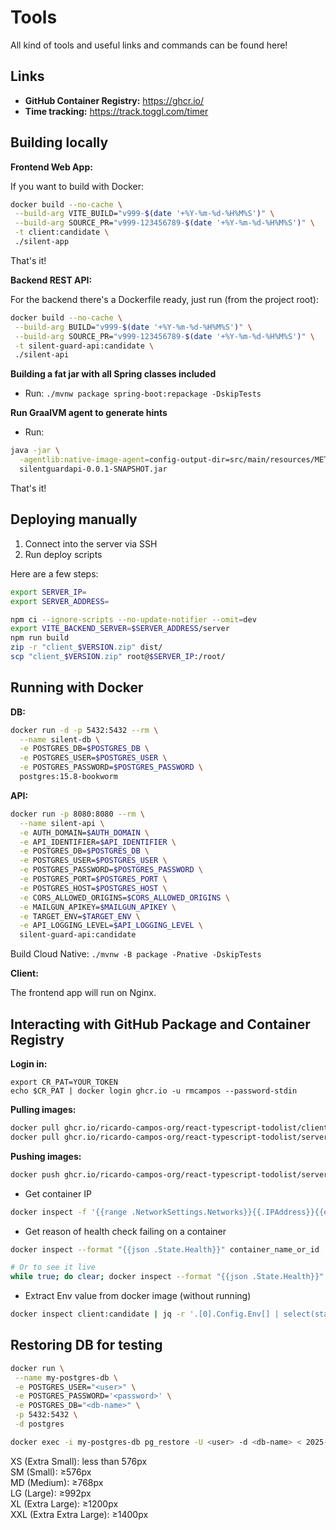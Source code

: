 # Tools

All kind of tools and useful links and commands can be found here!

## Links

- **GitHub Container Registry:** https://ghcr.io/
- **Time tracking:** https://track.toggl.com/timer

## Building locally

**Frontend Web App:**

If you want to build with Docker:

```bash
docker build --no-cache \
 --build-arg VITE_BUILD="v999-$(date '+%Y-%m-%d-%H%M%S')" \
 --build-arg SOURCE_PR="v999-123456789-$(date '+%Y-%m-%d-%H%M%S')" \
 -t client:candidate \
 ./silent-app
```

That's it!

**Backend REST API:**

For the backend there's a Dockerfile ready, just run (from the project root):

```bash
docker build --no-cache \
 --build-arg BUILD="v999-$(date '+%Y-%m-%d-%H%M%S')" \
 --build-arg SOURCE_PR="v999-123456789-$(date '+%Y-%m-%d-%H%M%S')" \
 -t silent-guard-api:candidate \
 ./silent-api
```

**Building a fat jar with all Spring classes included**

- Run: `./mvnw package spring-boot:repackage -DskipTests`

**Run GraalVM agent to generate hints**

- Run:

```sh
java -jar \
  -agentlib:native-image-agent=config-output-dir=src/main/resources/META-INF/native-image \
  silentguardapi-0.0.1-SNAPSHOT.jar
```

That's it!

## Deploying manually

1. Connect into the server via SSH
2. Run deploy scripts

Here are a few steps:

```bash
export SERVER_IP=
export SERVER_ADDRESS=

npm ci --ignore-scripts --no-update-notifier --omit=dev
export VITE_BACKEND_SERVER=$SERVER_ADDRESS/server
npm run build
zip -r "client_$VERSION.zip" dist/
scp "client_$VERSION.zip" root@$SERVER_IP:/root/
```

## Running with Docker

**DB:**

```bash
docker run -d -p 5432:5432 --rm \
  --name silent-db \
  -e POSTGRES_DB=$POSTGRES_DB \
  -e POSTGRES_USER=$POSTGRES_USER \
  -e POSTGRES_PASSWORD=$POSTGRES_PASSWORD \
  postgres:15.8-bookworm
```

**API:**

```bash
docker run -p 8080:8080 --rm \
  --name silent-api \
  -e AUTH_DOMAIN=$AUTH_DOMAIN \
  -e API_IDENTIFIER=$API_IDENTIFIER \
  -e POSTGRES_DB=$POSTGRES_DB \
  -e POSTGRES_USER=$POSTGRES_USER \
  -e POSTGRES_PASSWORD=$POSTGRES_PASSWORD \
  -e POSTGRES_PORT=$POSTGRES_PORT \
  -e POSTGRES_HOST=$POSTGRES_HOST \
  -e CORS_ALLOWED_ORIGINS=$CORS_ALLOWED_ORIGINS \
  -e MAILGUN_APIKEY=$MAILGUN_APIKEY \
  -e TARGET_ENV=$TARGET_ENV \
  -e API_LOGGING_LEVEL=$API_LOGGING_LEVEL \
  silent-guard-api:candidate
```

Build Cloud Native: `./mvnw -B package -Pnative -DskipTests`

**Client:**

The frontend app will run on Nginx.

## Interacting with GitHub Package and Container Registry

**Login in:**

```
export CR_PAT=YOUR_TOKEN
echo $CR_PAT | docker login ghcr.io -u rmcampos --password-stdin
```

**Pulling images:**

```sh
docker pull ghcr.io/ricardo-campos-org/react-typescript-todolist/client:50
docker pull ghcr.io/ricardo-campos-org/react-typescript-todolist/server:50
```

**Pushing images:**
```sh
docker push ghcr.io/ricardo-campos-org/react-typescript-todolist/server:316
```

- Get container IP

```sh
docker inspect -f '{{range .NetworkSettings.Networks}}{{.IPAddress}}{{end}}' db
```

- Get reason of health check failing on a container
```sh
docker inspect --format "{{json .State.Health}}" container_name_or_id | jq

# Or to see it live
while true; do clear; docker inspect --format "{{json .State.Health}}" server | jq; sleep 1; done
```

- Extract Env value from docker image (without running)
```bash
docker inspect client:candidate | jq -r '.[0].Config.Env[] | select(startswith("SOURCE_PR="))' | sed -n 's/SOURCE_PR=\(v[0-9]*\).*/\1/p'
```

## Restoring DB for testing

```bash
docker run \
 --name my-postgres-db \
 -e POSTGRES_USER="<user>" \
 -e POSTGRES_PASSWORD='<password>' \
 -e POSTGRES_DB="<db-name>" \
 -p 5432:5432 \
 -d postgres
```

```bash
docker exec -i my-postgres-db pg_restore -U <user> -d <db-name> < 2025-04-26T20_00_00.114Z.sql

```

<div className="py-5 text-center">
  <div className="d-block d-sm-none bg-primary text-white p-3">XS (Extra Small): less than 576px</div>
  <div className="d-none d-sm-block d-md-none bg-secondary text-white p-3">SM (Small): ≥576px</div>
  <div className="d-none d-md-block d-lg-none bg-success text-white p-3">MD (Medium): ≥768px</div>
  <div className="d-none d-lg-block d-xl-none bg-warning text-dark p-3">LG (Large): ≥992px</div>
  <div className="d-none d-xl-block d-xxl-none bg-danger text-white p-3">XL (Extra Large): ≥1200px</div>
  <div className="d-none d-xxl-block bg-dark text-white p-3">XXL (Extra Extra Large): ≥1400px</div>
</div>
